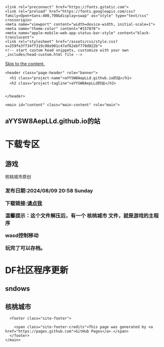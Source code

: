
    <link rel="preconnect" href="https://fonts.gstatic.com">
    <link rel="preload" href="https://fonts.googleapis.com/css?family=Open+Sans:400,700&display=swap" as="style" type="text/css" crossorigin>
    <meta name="viewport" content="width=device-width, initial-scale=1">
    <meta name="theme-color" content="#157878">
    <meta name="apple-mobile-web-app-status-bar-style" content="black-translucent">
    <link rel="stylesheet" href="/assets/css/style.css?v=259fe3ff34ff319c98e901c47af62ebf770d022b">
    <!-- start custom head snippets, customize with your own _includes/head-custom.html file -->

<!-- Setup Google Analytics -->



<!-- You can set your favicon here -->
<!-- link rel="shortcut icon" type="image/x-icon" href="/favicon.ico" -->

<!-- end custom head snippets -->

  </head>
  <body>
    <a id="skip-to-content" href="#content">Skip to the content.</a>

    <header class="page-header" role="banner">
      <h1 class="project-name">aYYSW8AepLLd.github.io的站</h1>
      <h2 class="project-tagline">aYYSW8AepLLd的站</h2>
      
      
    </header>

    <main id="content" class="main-content" role="main">
      
<h2 id="ayysw8aeplldgithubio的站">aYYSW8AepLLd.github.io的站</h2>

<h1 id="下载专区">下载专区</h1>

<h2 id="游戏">游戏</h2>
<p>核桃城市原创</p>

<h3 id="-wzrulsft核桃城市">
<p>发布日期:2024/08/09 20:58 Sunday</p>

<p>下载链接:<a href="https://mc.dfrobot.com.cn/thread-319785-1-1.html">请点我</a></p>

<p>温馨提示：这个文件解压后，有一个 核桃城市 文件，就是游戏的主程序</p>

<p>wasd控制移动</p>

<p>玩完了可以存档。</p>

<h1 id="df社区程序更新">DF社区程序更新</h1>
<h2 id="sndows">sndows</h2>
<h2 id="核桃城市">核桃城市</h2>



      <footer class="site-footer">
        
        <span class="site-footer-credits">This page was generated by <a href="https://pages.github.com">GitHub Pages</a>.</span>
      </footer>
    </main>
  </body>
</html>
